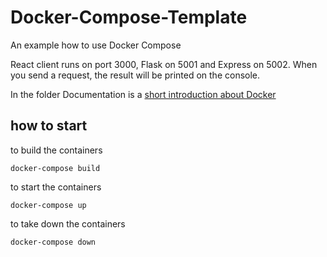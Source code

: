 # Docker-Compose-Template
An example how to use Docker Compose

React client runs on port 3000, Flask on 5001 and Express on 5002. When you send a request, the result will be printed on the console.

In the folder Documentation is a [short introduction about Docker](/Documentation/Introduction-to-Docker.md)

## how to start

to build the containers

```
docker-compose build
```

to start the containers

```
docker-compose up
```

to take down the containers

```
docker-compose down
```